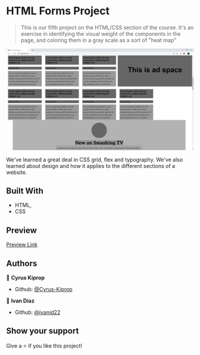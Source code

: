 # HTML Forms Project

> This is our fifth project on the HTML/CSS section of the course. It's an exercise in identifying the visual weight of the components in the page, and coloring them in a gray scale as a sort of "heat map"

![screenshot](./assets/screenshot.png)

We've learned a great deal in CSS grid, flex and typography. We've also learned about design and how it applies to the different sections of a website.

## Built With

- HTML,
- CSS

## Preview

[Preview Link](https://raw.githack.com/ivanid22/microverse-design-teardown-project/main-feature-branch/index.html)


## Authors

👤 **Cyrus Kiprop**

- Github: [@Cyrus-Kiprop](https://github.com/Cyrus-Kiprop)

👤 **Ivan Diaz**

- Github: [@ivanid22](https://github.com/ivanid22)

## Show your support

Give a ⭐️ if you like this project!
